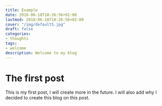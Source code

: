 ```yaml
---
title: Example
date: 2018-06-18T10:26:56+02:00
lastmod: 2018-06-18T10:26:56+02:00
cover: "/img/default5.jpg"
draft: false
categories:
- thoughts
tags: 
- welcome
description: Welcome to my blog
---
```

# The first post

This is my first post, I will create more in the future. I will also add why I decided to create this blog on this post.